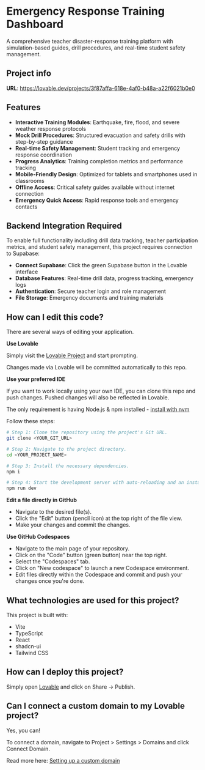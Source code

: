# Emergency Response Training Dashboard

A comprehensive teacher disaster-response training platform with simulation-based guides, drill procedures, and real-time student safety management.

## Project info

**URL**: https://lovable.dev/projects/3f87affa-618e-4af0-b48a-a22f6021b0e0

## Features

- **Interactive Training Modules**: Earthquake, fire, flood, and severe weather response protocols
- **Mock Drill Procedures**: Structured evacuation and safety drills with step-by-step guidance  
- **Real-time Safety Management**: Student tracking and emergency response coordination
- **Progress Analytics**: Training completion metrics and performance tracking
- **Mobile-Friendly Design**: Optimized for tablets and smartphones used in classrooms
- **Offline Access**: Critical safety guides available without internet connection
- **Emergency Quick Access**: Rapid response tools and emergency contacts

## Backend Integration Required

To enable full functionality including drill data tracking, teacher participation metrics, and student safety management, this project requires connection to Supabase:

- **Connect Supabase**: Click the green Supabase button in the Lovable interface
- **Database Features**: Real-time drill data, progress tracking, emergency logs
- **Authentication**: Secure teacher login and role management
- **File Storage**: Emergency documents and training materials

## How can I edit this code?

There are several ways of editing your application.

**Use Lovable**

Simply visit the [Lovable Project](https://lovable.dev/projects/3f87affa-618e-4af0-b48a-a22f6021b0e0) and start prompting.

Changes made via Lovable will be committed automatically to this repo.

**Use your preferred IDE**

If you want to work locally using your own IDE, you can clone this repo and push changes. Pushed changes will also be reflected in Lovable.

The only requirement is having Node.js & npm installed - [install with nvm](https://github.com/nvm-sh/nvm#installing-and-updating)

Follow these steps:

```sh
# Step 1: Clone the repository using the project's Git URL.
git clone <YOUR_GIT_URL>

# Step 2: Navigate to the project directory.
cd <YOUR_PROJECT_NAME>

# Step 3: Install the necessary dependencies.
npm i

# Step 4: Start the development server with auto-reloading and an instant preview.
npm run dev
```

**Edit a file directly in GitHub**

- Navigate to the desired file(s).
- Click the "Edit" button (pencil icon) at the top right of the file view.
- Make your changes and commit the changes.

**Use GitHub Codespaces**

- Navigate to the main page of your repository.
- Click on the "Code" button (green button) near the top right.
- Select the "Codespaces" tab.
- Click on "New codespace" to launch a new Codespace environment.
- Edit files directly within the Codespace and commit and push your changes once you're done.

## What technologies are used for this project?

This project is built with:

- Vite
- TypeScript
- React
- shadcn-ui
- Tailwind CSS

## How can I deploy this project?

Simply open [Lovable](https://lovable.dev/projects/3f87affa-618e-4af0-b48a-a22f6021b0e0) and click on Share -> Publish.

## Can I connect a custom domain to my Lovable project?

Yes, you can!

To connect a domain, navigate to Project > Settings > Domains and click Connect Domain.

Read more here: [Setting up a custom domain](https://docs.lovable.dev/features/custom-domain#custom-domain)
